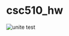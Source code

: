 # csc510_hw
![unite test](https://github.com/github/docs/actions/workflows/python-application.yml/badge.svg?event=push)